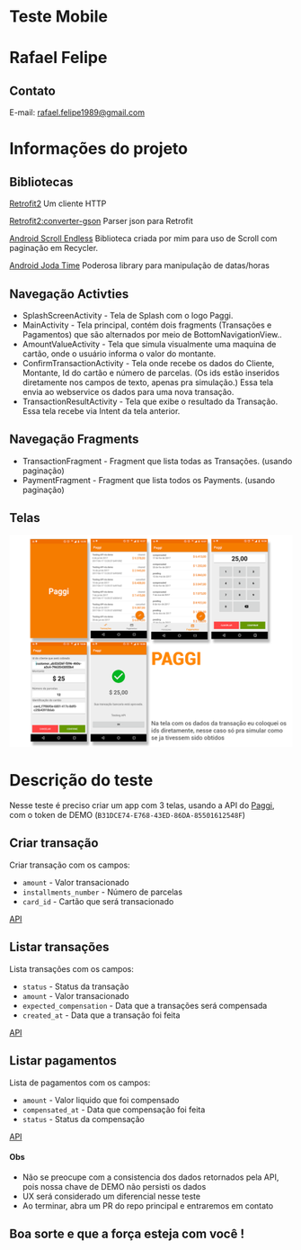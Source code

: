 # Teste Mobile

# Rafael Felipe

## Contato
E-mail: rafael.felipe1989@gmail.com

# Informações do projeto

## Bibliotecas

[Retrofit2](http://square.github.io/retrofit/) Um cliente HTTP<p>
[Retrofit2:converter-gson](http://square.github.io/retrofit/) Parser json para Retrofit<p>
[Android Scroll Endless](https://github.com/rafaelcrz/android_scroll_endless) Biblioteca criada por mim para uso de Scroll com paginação em Recycler.<p>
[Android Joda Time](https://github.com/dlew/joda-time-android) Poderosa library para manipulação de datas/horas

## Navegação Activties

* SplashScreenActivity - Tela de Splash com o logo Paggi.
* MainActivity - Tela principal, contém dois fragments (Transações e Pagamentos) que são alternados por meio de BottomNavigationView..
* AmountValueActivity - Tela que simula visualmente uma maquina de cartão, onde o usuário informa o valor do montante.
* ConfirmTransactionActivity - Tela onde recebe os dados do Cliente, Montante, Id do cartão e número de parcelas. (Os ids estão inseridos diretamente nos campos de texto, apenas pra simulação.)
                               Essa tela envia ao webservice os dados para uma nova transação.
* TransactionResultActivity - Tela que exibe o resultado da Transação. Essa tela recebe via Intent da tela anterior.
							   
## Navegação Fragments

* TransactionFragment - Fragment que lista todas as Transações. (usando paginação)
* PaymentFragment - Fragment que lista todos os Payments. (usando paginação)

## Telas

![Sample](telas.png)

							 							   
# Descrição do teste

Nesse teste é preciso criar um app com 3 telas, usando a API do [Paggi](http://docs.paggi.com/), com o token de DEMO (`B31DCE74-E768-43ED-86DA-85501612548F`)

## Criar transação
Criar transação com os campos:

 - `amount` - Valor transacionado
 - `installments_number` - Número de parcelas
 - `card_id` - Cartão que será transacionado

[API](http://docs.paggi.com/docs/charges-2)

## Listar transações
Lista transações com os campos:

 - `status` - Status da transação
 - `amount` - Valor transacionado
 - `expected_compensation` - Data que a transações será compensada
 - `created_at` - Data que a transação foi feita

[API](http://docs.paggi.com/docs/charges)

## Listar pagamentos
Lista de pagamentos com os campos:

 - `amount` - Valor liquido que foi compensado
 - `compensated_at` - Data que compensação foi feita
 - `status` - Status da compensação

[API](http://docs.paggi.com/docs/compensations)

#### Obs
* Não se preocupe com a consistencia dos dados retornados pela API, pois nossa chave de DEMO não persisti os dados
* UX será considerado um diferencial nesse teste
* Ao terminar, abra um PR do repo principal e entraremos em contato

## Boa sorte e que a força esteja com você !
